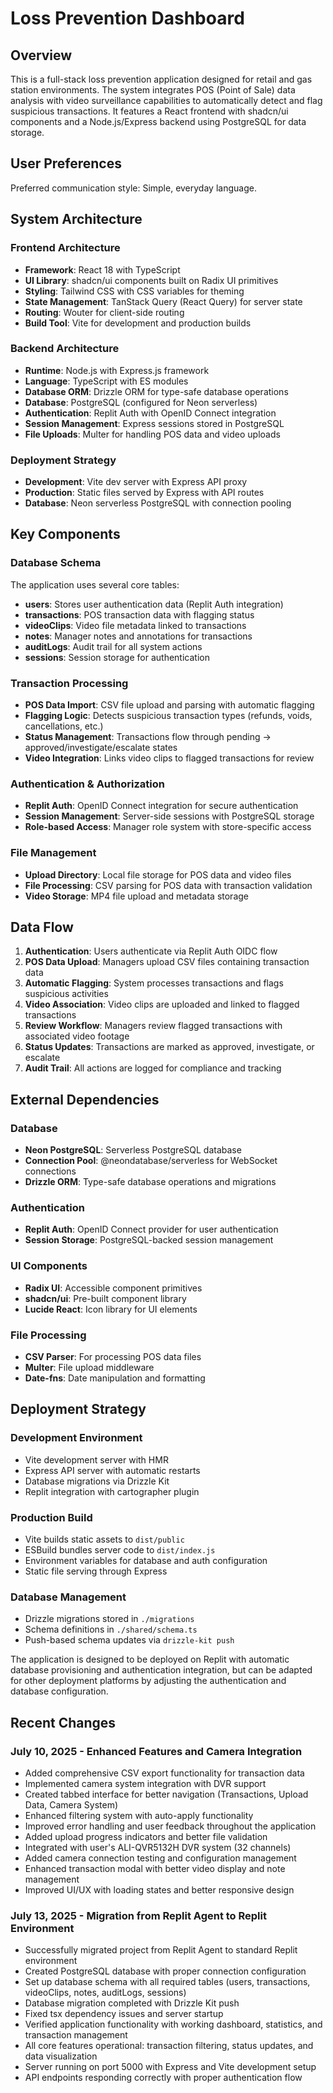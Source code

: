 # Loss Prevention Dashboard

## Overview

This is a full-stack loss prevention application designed for retail and gas station environments. The system integrates POS (Point of Sale) data analysis with video surveillance capabilities to automatically detect and flag suspicious transactions. It features a React frontend with shadcn/ui components and a Node.js/Express backend using PostgreSQL for data storage.

## User Preferences

Preferred communication style: Simple, everyday language.

## System Architecture

### Frontend Architecture
- **Framework**: React 18 with TypeScript
- **UI Library**: shadcn/ui components built on Radix UI primitives
- **Styling**: Tailwind CSS with CSS variables for theming
- **State Management**: TanStack Query (React Query) for server state
- **Routing**: Wouter for client-side routing
- **Build Tool**: Vite for development and production builds

### Backend Architecture
- **Runtime**: Node.js with Express.js framework
- **Language**: TypeScript with ES modules
- **Database ORM**: Drizzle ORM for type-safe database operations
- **Database**: PostgreSQL (configured for Neon serverless)
- **Authentication**: Replit Auth with OpenID Connect integration
- **Session Management**: Express sessions stored in PostgreSQL
- **File Uploads**: Multer for handling POS data and video uploads

### Deployment Strategy
- **Development**: Vite dev server with Express API proxy
- **Production**: Static files served by Express with API routes
- **Database**: Neon serverless PostgreSQL with connection pooling

## Key Components

### Database Schema
The application uses several core tables:
- **users**: Stores user authentication data (Replit Auth integration)
- **transactions**: POS transaction data with flagging status
- **videoClips**: Video file metadata linked to transactions
- **notes**: Manager notes and annotations for transactions
- **auditLogs**: Audit trail for all system actions
- **sessions**: Session storage for authentication

### Transaction Processing
- **POS Data Import**: CSV file upload and parsing with automatic flagging
- **Flagging Logic**: Detects suspicious transaction types (refunds, voids, cancellations, etc.)
- **Status Management**: Transactions flow through pending → approved/investigate/escalate states
- **Video Integration**: Links video clips to flagged transactions for review

### Authentication & Authorization
- **Replit Auth**: OpenID Connect integration for secure authentication
- **Session Management**: Server-side sessions with PostgreSQL storage
- **Role-based Access**: Manager role system with store-specific access

### File Management
- **Upload Directory**: Local file storage for POS data and video files
- **File Processing**: CSV parsing for POS data with transaction validation
- **Video Storage**: MP4 file upload and metadata storage

## Data Flow

1. **Authentication**: Users authenticate via Replit Auth OIDC flow
2. **POS Data Upload**: Managers upload CSV files containing transaction data
3. **Automatic Flagging**: System processes transactions and flags suspicious activities
4. **Video Association**: Video clips are uploaded and linked to flagged transactions
5. **Review Workflow**: Managers review flagged transactions with associated video footage
6. **Status Updates**: Transactions are marked as approved, investigate, or escalate
7. **Audit Trail**: All actions are logged for compliance and tracking

## External Dependencies

### Database
- **Neon PostgreSQL**: Serverless PostgreSQL database
- **Connection Pool**: @neondatabase/serverless for WebSocket connections
- **Drizzle ORM**: Type-safe database operations and migrations

### Authentication
- **Replit Auth**: OpenID Connect provider for user authentication
- **Session Storage**: PostgreSQL-backed session management

### UI Components
- **Radix UI**: Accessible component primitives
- **shadcn/ui**: Pre-built component library
- **Lucide React**: Icon library for UI elements

### File Processing
- **CSV Parser**: For processing POS data files
- **Multer**: File upload middleware
- **Date-fns**: Date manipulation and formatting

## Deployment Strategy

### Development Environment
- Vite development server with HMR
- Express API server with automatic restarts
- Database migrations via Drizzle Kit
- Replit integration with cartographer plugin

### Production Build
- Vite builds static assets to `dist/public`
- ESBuild bundles server code to `dist/index.js`
- Environment variables for database and auth configuration
- Static file serving through Express

### Database Management
- Drizzle migrations stored in `./migrations`
- Schema definitions in `./shared/schema.ts`
- Push-based schema updates via `drizzle-kit push`

The application is designed to be deployed on Replit with automatic database provisioning and authentication integration, but can be adapted for other deployment platforms by adjusting the authentication and database configuration.

## Recent Changes

### July 10, 2025 - Enhanced Features and Camera Integration
- Added comprehensive CSV export functionality for transaction data
- Implemented camera system integration with DVR support
- Created tabbed interface for better navigation (Transactions, Upload Data, Camera System)
- Enhanced filtering system with auto-apply functionality
- Improved error handling and user feedback throughout the application
- Added upload progress indicators and better file validation
- Integrated with user's ALI-QVR5132H DVR system (32 channels)
- Added camera connection testing and configuration management
- Enhanced transaction modal with better video display and note management
- Improved UI/UX with loading states and better responsive design

### July 13, 2025 - Migration from Replit Agent to Replit Environment
- Successfully migrated project from Replit Agent to standard Replit environment
- Created PostgreSQL database with proper connection configuration
- Set up database schema with all required tables (users, transactions, videoClips, notes, auditLogs, sessions)
- Database migration completed with Drizzle Kit push
- Fixed tsx dependency issues and server startup
- Verified application functionality with working dashboard, statistics, and transaction management
- All core features operational: transaction filtering, status updates, and data visualization
- Server running on port 5000 with Express and Vite development setup
- API endpoints responding correctly with proper authentication flow